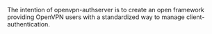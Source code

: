 The intention of openvpn-authserver is to create an open framework providing OpenVPN users with a standardized way to manage client-authentication.